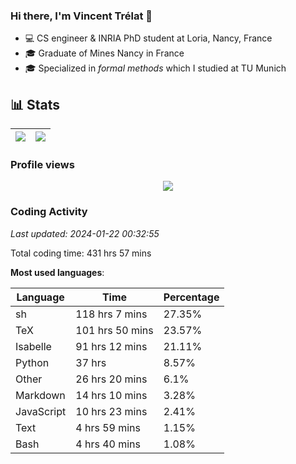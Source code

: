 ### Hi there, I'm Vincent Trélat 👋

-   💻 CS engineer & INRIA PhD student at Loria, Nancy, France
-   🎓 Graduate of Mines Nancy in France
-   🎓 Specialized in _formal methods_ which I studied at TU Munich

## 📊 **Stats**

| <img align="center" src="https://readme-stats.clckblog.space/api?username=VTrelat&show_icons=true&include_all_commits=true&theme=tokyonight&hide_border=true" /> | <img align="center" src="https://readme-stats.clckblog.space/api/top-langs/?username=VTrelat&layout=compact&theme=tokyonight&hide_border=true" /> |
| ---------------------------------------------------------------------------------------------------------------------------------------------------------------- | ------------------------------------------------------------------------------------------------------------------------------------------------- |

### Profile views

<p align="center">
 <img src="https://profile-counter.glitch.me/VTrelat/count.svg" />
</p>

<!--automations-->
### Coding Activity
_Last updated: 2024-01-22 00:32:55_

Total coding time: 431 hrs 57 mins

**Most used languages**:

| Language | Time | Percentage |
| ------------- | ------------- | ------------- |
| sh | 118 hrs 7 mins | 27.35% |
| TeX | 101 hrs 50 mins | 23.57% |
| Isabelle | 91 hrs 12 mins | 21.11% |
| Python | 37 hrs | 8.57% |
| Other | 26 hrs 20 mins | 6.1% |
| Markdown | 14 hrs 10 mins | 3.28% |
| JavaScript | 10 hrs 23 mins | 2.41% |
| Text | 4 hrs 59 mins | 1.15% |
| Bash | 4 hrs 40 mins | 1.08% |

